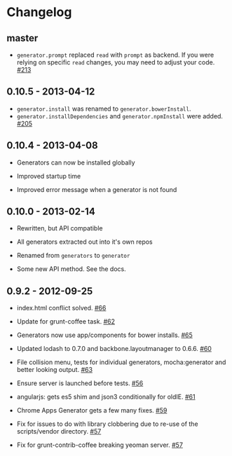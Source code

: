 # Changelog

## master

- `generator.prompt` replaced `read` with `prompt` as backend. If you were relying on specific `read` changes, you may need to adjust your code. [#213](https://github.com/yeoman/generator/pull/213)

## 0.10.5 - 2013-04-12

- `generator.install` was renamed to `generator.bowerInstall`.
- `generator.installDependencies` and `generator.npmInstall` were added. [#205](https://github.com/yeoman/generator/pull/205)

## 0.10.4 - 2013-04-08

- Generators can now be installed globally

- Improved startup time

- Improved error message when a generator is not found


## 0.10.0 - 2013-02-14

- Rewritten, but API compatible

- All generators extracted out into it's own repos

- Renamed from `generators` to `generator`

- Some new API method. See the docs.


## 0.9.2 - 2012-09-25

- index.html conflict solved. [#66](https://github.com/yeoman/generators/pull/66)

- Update for grunt-coffee task. [#62](https://github.com/yeoman/generators/pull/62)

- Generators now use app/components for bower installs. [#65](https://github.com/yeoman/generators/issues/65)

- Updated lodash to 0.7.0 and backbone.layoutmanager to 0.6.6. [#60](https://github.com/yeoman/generators/pull/60)

- File collision menu, tests for individual generators, mocha:generator and better looking output. [#63](https://github.com/yeoman/generators/pull/63)

- Ensure server is launched before tests. [#56](https://github.com/yeoman/generators/pull/56)

- angularjs: gets es5 shim and json3 conditionally for oldIE. [#61](https://github.com/yeoman/generators/pull/61)

- Chrome Apps Generator gets a few many fixes. [#59](https://github.com/yeoman/generators/pull/59)

- Fix for issues to do with library clobbering due to re-use of the scripts/vendor directory. [#57](https://github.com/yeoman/generators/pull/57)

- Fix for grunt-contrib-coffee breaking yeoman server. [#57](https://github.com/yeoman/generators/pull/57)
